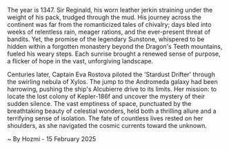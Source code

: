 
The year is 1347.  Sir Reginald, his worn leather jerkin straining under the weight of his pack, trudged through the mud.  His journey across the continent was far from the romanticized tales of chivalry;  days bled into weeks of relentless rain, meager rations, and the ever-present threat of bandits.  Yet, the promise of the legendary Sunstone, whispered to be hidden within a forgotten monastery beyond the Dragon's Teeth mountains, fueled his weary steps.  Each sunrise brought a renewed sense of purpose, a flicker of hope in the vast, unforgiving landscape.

Centuries later, Captain Eva Rostova piloted the 'Stardust Drifter' through the swirling nebula of Xylos.  The jump to the Andromeda galaxy had been harrowing, pushing the ship's Alcubierre drive to its limits.  Her mission: to locate the lost colony of Kepler-186f and uncover the mystery of their sudden silence.  The vast emptiness of space, punctuated by the breathtaking beauty of celestial wonders, held both a thrilling allure and a terrifying sense of isolation.  The fate of countless lives rested on her shoulders, as she navigated the cosmic currents toward the unknown.

~ By Hozmi - 15 February 2025
